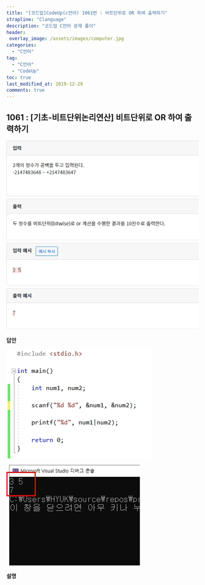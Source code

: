```yaml
---
title: "[코드업]CodeUp(c언어) 1061번 : 비트단위로 OR 하여 출력하기"
strapline: "Clanguage"
description: "코드업 C언어 문제 풀이"
header:
 overlay_image: /assets/images/computer.jpg
categories:
  - "C언어"
tag:
  - "C언어"
  - "CodeUp"
toc: true
last_modified_at: 2019-12-29
comments: true
---
```


## 1061 : [기초-비트단위논리연산] 비트단위로 OR 하여 출력하기

![c1061](/assets/images/c1061.jpg)

**답안**<br>

![c1061](/assets/images/c1061-2.jpg)

![c1061](/assets/images/c1061-1.jpg)

**설명**

